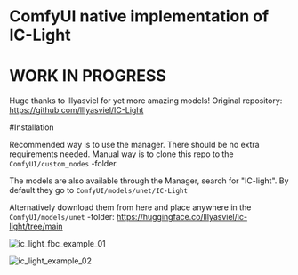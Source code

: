 # ComfyUI native implementation of IC-Light

# WORK IN PROGRESS
Huge thanks to lllyasviel for yet more amazing models!
Original repository: https://github.com/lllyasviel/IC-Light

#Installation

Recommended way is to use the manager. There should be no extra requirements needed.
Manual way is to clone this repo to the `ComfyUI/custom_nodes` -folder.

The models are also available through the Manager, search for "IC-light". By default they go to `ComfyUI/models/unet/IC-Light`

Alternatively download them from here and place anywhere in the `ComfyUI/models/unet` -folder:
https://huggingface.co/lllyasviel/ic-light/tree/main

![ic_light_fbc_example_01](https://github.com/kijai/ComfyUI-IC-Light/assets/40791699/4ce6a448-1deb-408a-b5f8-c302cdf0e2c6)


![ic_light_example_02](https://github.com/kijai/ComfyUI-IC-Light/assets/40791699/14891cb8-b798-4136-a8b4-ac97f97bf14d)

